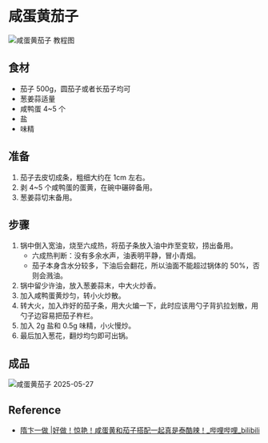 # 咸蛋黄茄子

![咸蛋黄茄子 教程图](../images/咸蛋黄茄子.教程图.png)

## 食材

- 茄子 500g，圆茄子或者长茄子均可
- 葱姜蒜适量
- 咸鸭蛋 4~5 个
- 盐
- 味精

## 准备

1. 茄子去皮切成条，粗细大约在 1cm 左右。
2. 剥 4~5 个咸鸭蛋的蛋黄，在碗中碾碎备用。
3. 葱姜蒜切末备用。

## 步骤

1. 锅中倒入宽油，烧至六成热，将茄子条放入油中炸至变软，捞出备用。
   - 六成热判断：没有多余水声，油表明平静，冒小青烟。
   - 茄子本身含水分较多，下油后会翻花，所以油面不能超过锅体的 50%，否则会溅油。
2. 锅中留少许油，放入葱姜蒜末，中大火炒香。
3. 加入咸鸭蛋黄炒匀，转小火炒散。
4. 转大火，加入炸好的茄子条，用大火煸一下，此时应该用勺子背扒拉划散，用勺子边容易把茄子杵栏。
5. 加入 2g 盐和 0.5g 味精，小火慢炒。
6. 最后加入葱花，翻炒均匀即可出锅。

## 成品

![咸蛋黄茄子 2025-05-27](../images/咸蛋黄茄子.20250527.png)

## Reference

- [隋卞一做 |好做！惊艳！咸蛋黄和茄子搭配一起真是泰酷辣！_哔哩哔哩_bilibili](https://www.bilibili.com/video/BV1Bh411P7x3/)
